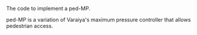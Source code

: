 The code to implement a ped-MP.

ped-MP is a variation of Varaiya's maximum pressure controller that allows pedestrian access.

